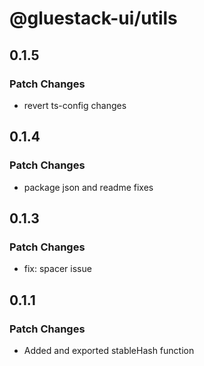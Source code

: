 # @gluestack-ui/utils

## 0.1.5

### Patch Changes

- revert ts-config changes

## 0.1.4

### Patch Changes

- package json and readme fixes

## 0.1.3

### Patch Changes

- fix: spacer issue

## 0.1.1

### Patch Changes

- Added and exported stableHash function

